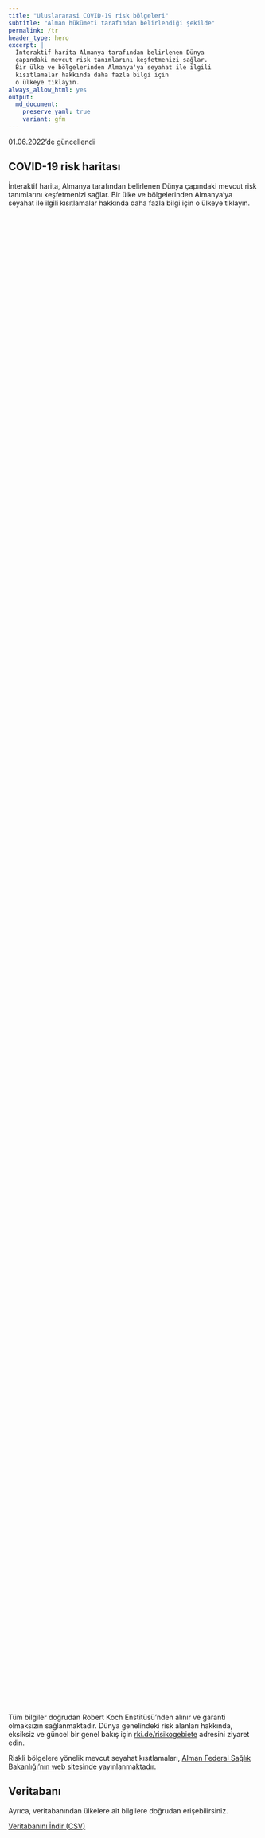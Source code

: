 ```yaml
---
title: "Uluslararasi COVID-19 risk bölgeleri"
subtitle: "Alman hükümeti tarafından belirlendiği şekilde"
permalink: /tr
header_type: hero
excerpt: |
  İnteraktif harita Almanya tarafından belirlenen Dünya 
  çapındaki mevcut risk tanımlarını keşfetmenizi sağlar.
  Bir ülke ve bölgelerinden Almanya'ya seyahat ile ilgili
  kısıtlamalar hakkında daha fazla bilgi için 
  o ülkeye tıklayın.
always_allow_html: yes
output: 
  md_document:
    preserve_yaml: true
    variant: gfm
---
```


<!-- Modify _R/index_tr.Rmd file instead -->

<p class="text-right font-weight-bold">

01.06.2022’de güncellendi

</p>

## COVID-19 risk haritası

İnteraktif harita, Almanya tarafından belirlenen Dünya çapındaki mevcut
risk tanımlarını keşfetmenizi sağlar. Bir ülke ve bölgelerinden
Almanya’ya seyahat ile ilgili kısıtlamalar hakkında daha fazla bilgi
için o ülkeye tıklayın.

<div id="leaflet" class="leaflet html-widget" style="width:100%;height:75vh;">

</div>

<script src="https://corona-atlas.de/assets/data/locale_tr.js"></script>

<script src="https://corona-atlas.de/assets/js/map.js"></script>

Tüm bilgiler doğrudan Robert Koch Enstitüsü’nden alınır ve garanti
olmaksızın sağlanmaktadır. Dünya genelindeki risk alanları hakkında,
eksiksiz ve güncel bir genel bakış için
[rki.de/risikogebiete](https://rki.de/risikogebiete) adresini ziyaret
edin.

Riskli bölgelere yönelik mevcut seyahat kısıtlamaları, [Alman Federal
Sağlık Bakanlığı’nın web
sitesinde](https://www.bundesgesundheitsministerium.de/en/coronavirus/current-information-for-travellers)
yayınlanmaktadır.

## Veritabanı

Ayrıca, veritabanından ülkelere ait bilgilere doğrudan erişebilirsiniz.

<div id="reactable" class="reactable html-widget" style="width:auto;height:auto;"></div>
<script type="application/json" data-for="reactable">{"x":{"tag":{"name":"Reactable","attribs":{"data":{"Ülke/Bölge":["Afganistan","Angola","Arnavutluk","Andorra","Birleşik Arap Emirlikleri","Arjantin","Ermenistan","Antigua-Barbuda","Avustralya","Avusturya","Azerbaycan","Burundi","Belçika","Benin","Burkina Faso","Bangladeş","Bulgaristan","Bahreyn","Bahamalar","Bosna-Hersek","Beyaz Rusya","Belize","Bolivya","Brezilya","Barbados","Brunei","Butan","Botsvana","Orta Afrika Cumhuriyeti","Kanada","İsviçre","Şili","Çin","Fildişi Sahili","Kamerun","Kongo Demokratik Cumhuriyeti","Kongo","Kolombiya","Komorlar","Verde Burnu","Kosta Rika","Küba","Kıbrıs","Çekya","Almanya","Cibuti","Dominik","Danimarka","Dominik Cumhuriyeti","Cezayir","Ekvator","Mısır","Eritre","İspanya","Estonya","Etiyopya","Finlandiya","Fiji","Fransa","Mikronezya","Gabon","Birleşik Krallık","Gürcistan","Gana","Gine","Gambiya","Gine-Bissau","Ekvatoral Gine","Yunanistan","Granada","Guatemala","Guyana","Hong Kong","Honduras","Hırvatistan","Haiti","Macaristan","Endonezya","Hindistan","İrlanda","Iran","Irak","İzlanda","İsrail","İtalya","Jamaika","Ürdün","Japonya","Kazakistan","Kenya","Kırgızistan","Kamboçya","Kiribati","Sen Kitts ve Nevis","Güney Kore","Kuveyt","Laos","Lübnan","Liberya","Libya","Sen Lucia","Lihtenştayn","Sri Lanka","Lesoto","Litvanya","Lüksemburg","Latviya","Fas","Monako","Moldova","Madagaskar","Maldivler","Meksika","Marşal Adaları","Kuzey Makedonya","Mali","Malta","Myanmar/Burma","Karadağ","Moğolistan","Mozambik","Moritanya","Mauritius","Malavi","Malezya","Namibya","Nijer","Nijerya","Nikaragua","Nie","Hollanda","Norveç","Nepal","Nauru","Yeni Zelanda","Umman","Pakistan","Panama","Peru","Filipinler","Palau","Papua Yeni Gine","Polonya","Kuzey Kore","Portekiz","Paraguay","Filistin","Katar","Romanya","Rusya Federasyonu","Ruanda","Suudi Arabistan","Sudan","Senegal","Singapur","Solomon Adaları","Sierra Leone","El Salvador","San Marino","Somali","Sırbistan","Güney Sudan","Sao Tome ve Principe","Surinam","Slovakya","Slovenya","İsveç","Esvatini","Seyşeller","Suriye","Çad","Togo","Tayland","Tacikistan","Türkmenistan","Timor-Leste","Tonga","Trinidad ve Tobago","Tunus","Türkiye","Tuvalu","Tanzanya Birleşik Cumhuriyeti","Uganda","Ukrayna","Uruguay","Birleşik Devletler","Özbekistan","Vatikan","Saint Vincent ve Grenadinler","Venezuella","Vietnam","Vanuatu","Samoa","Kosova","Yemen","Güney Afrika","Zambiya","Zimbabve"],"Risk seviyesi":["Risksiz Bölge","Risksiz Bölge","Risksiz Bölge","Risksiz Bölge","Risksiz Bölge","Risksiz Bölge","Risksiz Bölge","Risksiz Bölge","Risksiz Bölge","Risksiz Bölge","Risksiz Bölge","Risksiz Bölge","Risksiz Bölge","Risksiz Bölge","Risksiz Bölge","Risksiz Bölge","Risksiz Bölge","Risksiz Bölge","Risksiz Bölge","Risksiz Bölge","Risksiz Bölge","Risksiz Bölge","Risksiz Bölge","Risksiz Bölge","Risksiz Bölge","Risksiz Bölge","Risksiz Bölge","Risksiz Bölge","Risksiz Bölge","Risksiz Bölge","Risksiz Bölge","Risksiz Bölge","Risksiz Bölge","Risksiz Bölge","Risksiz Bölge","Risksiz Bölge","Risksiz Bölge","Risksiz Bölge","Risksiz Bölge","Risksiz Bölge","Risksiz Bölge","Risksiz Bölge","Risksiz Bölge","Risksiz Bölge",null,"Risksiz Bölge","Risksiz Bölge","Risksiz Bölge","Risksiz Bölge","Risksiz Bölge","Risksiz Bölge","Risksiz Bölge","Risksiz Bölge","Risksiz Bölge","Risksiz Bölge","Risksiz Bölge","Risksiz Bölge","Risksiz Bölge","Risksiz Bölge","Risksiz Bölge","Risksiz Bölge","Risksiz Bölge","Risksiz Bölge","Risksiz Bölge","Risksiz Bölge","Risksiz Bölge","Risksiz Bölge","Risksiz Bölge","Risksiz Bölge","Risksiz Bölge","Risksiz Bölge","Risksiz Bölge","Risksiz Bölge","Risksiz Bölge","Risksiz Bölge","Risksiz Bölge","Risksiz Bölge","Risksiz Bölge","Risksiz Bölge","Risksiz Bölge","Risksiz Bölge","Risksiz Bölge","Risksiz Bölge","Risksiz Bölge","Risksiz Bölge","Risksiz Bölge","Risksiz Bölge","Risksiz Bölge","Risksiz Bölge","Risksiz Bölge","Risksiz Bölge","Risksiz Bölge","Risksiz Bölge","Risksiz Bölge","Risksiz Bölge","Risksiz Bölge","Risksiz Bölge","Risksiz Bölge","Risksiz Bölge","Risksiz Bölge","Risksiz Bölge","Risksiz Bölge","Risksiz Bölge","Risksiz Bölge","Risksiz Bölge","Risksiz Bölge","Risksiz Bölge","Risksiz Bölge","Risksiz Bölge","Risksiz Bölge","Risksiz Bölge","Risksiz Bölge","Risksiz Bölge","Risksiz Bölge","Risksiz Bölge","Risksiz Bölge","Risksiz Bölge","Risksiz Bölge","Risksiz Bölge","Risksiz Bölge","Risksiz Bölge","Risksiz Bölge","Risksiz Bölge","Risksiz Bölge","Risksiz Bölge","Risksiz Bölge","Risksiz Bölge","Risksiz Bölge","Risksiz Bölge","Risksiz Bölge","Risksiz Bölge","Risksiz Bölge","Risksiz Bölge","Risksiz Bölge","Risksiz Bölge","Risksiz Bölge","Risksiz Bölge","Risksiz Bölge","Risksiz Bölge","Risksiz Bölge","Risksiz Bölge","Risksiz Bölge","Risksiz Bölge","Risksiz Bölge","Risksiz Bölge","Risksiz Bölge","Risksiz Bölge","Risksiz Bölge","Risksiz Bölge","Risksiz Bölge","Risksiz Bölge","Risksiz Bölge","Risksiz Bölge","Risksiz Bölge","Risksiz Bölge","Risksiz Bölge","Risksiz Bölge","Risksiz Bölge","Risksiz Bölge","Risksiz Bölge","Risksiz Bölge","Risksiz Bölge","Risksiz Bölge","Risksiz Bölge","Risksiz Bölge","Risksiz Bölge","Risksiz Bölge","Risksiz Bölge","Risksiz Bölge","Risksiz Bölge","Risksiz Bölge","Risksiz Bölge","Risksiz Bölge","Risksiz Bölge","Risksiz Bölge","Risksiz Bölge","Risksiz Bölge","Risksiz Bölge","Risksiz Bölge","Risksiz Bölge","Risksiz Bölge","Risksiz Bölge","Risksiz Bölge","Risksiz Bölge","Risksiz Bölge","Risksiz Bölge","Risksiz Bölge","Risksiz Bölge","Risksiz Bölge","Risksiz Bölge","Risksiz Bölge","Risksiz Bölge","Risksiz Bölge","Risksiz Bölge","Risksiz Bölge","Risksiz Bölge","Risksiz Bölge","Risksiz Bölge"],"Detaylar":[null,null,null,null,null,null,null,null,null,null,null,null,null,null,null,null,null,null,null,null,null,null,null,null,null,null,null,null,null,null,null,null,null,null,null,null,null,null,null,null,null,null,null,null,null,null,null,null,null,null,null,null,null,null,null,null,null,null,null,null,null,null,null,null,null,null,null,null,null,null,null,null,null,null,null,null,null,null,null,null,null,null,null,null,null,null,null,null,null,null,null,null,null,null,null,null,null,null,null,null,null,null,null,null,null,null,null,null,null,null,null,null,null,null,null,null,null,null,null,null,null,null,null,null,null,null,null,null,null,null,null,null,null,null,null,null,null,null,null,null,null,null,null,null,null,null,null,null,null,null,null,null,null,null,null,null,null,null,null,null,null,null,null,null,null,null,null,null,null,null,null,null,null,null,null,null,null,null,null,null,null,null,null,null,null,null,null,null,null,null,null,null,null,null,null,null,null,null]},"columns":[{"accessor":"Ülke/Bölge","name":"Ülke/Bölge","type":"character"},{"accessor":"Risk seviyesi","name":"Risk seviyesi","type":"character"},{"accessor":"Detaylar","name":"Detaylar","type":"logical"}],"filterable":true,"searchable":true,"defaultPageSize":10,"showPageSizeOptions":true,"pageSizeOptions":[10,25,50,100],"paginationType":"jump","showPageInfo":true,"minRows":1,"striped":true,"dataKey":"5626338707a352e55c208a35dd3f1926","key":"5626338707a352e55c208a35dd3f1926"},"children":[]},"class":"reactR_markup"},"evals":[],"jsHooks":[]}</script>

<p class="text-center my-5">

<a href="assets/dist/db_countries_risk_tr.csv" class="btn btn-primary">Veritabanını
İndir (CSV)</a>

</p>
